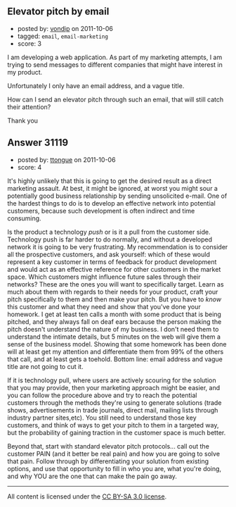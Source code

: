## Elevator pitch by email

- posted by: [vondip](https://stackexchange.com/users/-1/5273-vondip) on 2011-10-06
- tagged: `email`, `email-marketing`
- score: 3

I am developing a web application.
As part of my marketing attempts, I am trying to send messages to different companies that might have interest in my product.

Unfortunately I only have an email address, and a vague title.

How can I send an elevator pitch through such an email, that will still catch their attention?

Thank you


## Answer 31119

- posted by: [ttongue](https://stackexchange.com/users/-1/13655-ttongue) on 2011-10-06
- score: 4

It's highly unlikely that this is going to get the desired result as a direct marketing assault. At best, it might be ignored, at worst you might sour a potentially good business relationship by sending unsolicited e-mail. One of the hardest things to do is to develop an effective network into potential customers, because such development is often indirect and time consuming. 

Is the product a technology *push* or is it a pull from the customer side. Technology push is far harder to do normally, and without a developed network it is going to be very frustrating. My recommendation is to consider all the prospective customers, and ask yourself: which of these would represent a key customer in terms of feedback for product development and would act as an effective reference for other customers in the market space. Which customers might influence future sales through their networks? These are the ones you will want to specifically target. Learn as much about them with regards to their needs for your product, craft your pitch specifically to them and then make your pitch. But you have to *know* this customer and what they need and show that you've done your homework. I get at least ten calls a month with some product that is being pitched, and they always fall on deaf ears because the person making the pitch doesn't understand the nature of my business. I don't need them to understand the intimate details, but 5 minutes on the web will give them a sense of the business model. Showing that some homework has been done will at least get my attention and differentiate them from 99% of the others that call, and at least gets a toehold. Bottom line: email address and vague title are not going to cut it.

If it is technology pull, where users are actively scouring for the solution that you may provide, then your marketing approach might be easier, and you can follow the procedure above and try to reach the potential customers through the methods they're using to generate solutions (trade shows, advertisements in trade journals, direct mail, mailing lists through industry partner sites,etc). You still need to understand those key customers, and think of ways to get your pitch to them in a targeted way, but the probability of gaining traction in the customer space is much better. 

Beyond that, start with standard elevator pitch protocols... call out the customer PAIN (and it better be real pain) and how you are going to solve that pain. Follow through by differentiating your solution from existing options, and use that opportunity to fill in who you are, what you're doing, and why YOU are the one that can make the pain go away. 



---

All content is licensed under the [CC BY-SA 3.0 license](https://creativecommons.org/licenses/by-sa/3.0/).
